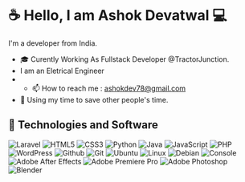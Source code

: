 # :coffee: Hello, I am Ashok Devatwal :computer:

I'm a developer from India.

- 🎓 Curently Working As Fullstack Developer @TractorJunction.
- I am an Eletrical Engineer
- - 📫 How to reach me :  ashokdev78@gmail.com
- 🎯 Using my time to save other people's time.

## :wrench: Technologies and Software
![Laravel](https://img.icons8.com/fluent/30/laravel.png)
![HTML5](https://img.icons8.com/color/30/html-5.png)
![CSS3](https://img.icons8.com/color/30/css3.png)
![Python](https://img.icons8.com/color/30/python.png)
![Java](https://img.icons8.com/color/30/java.png)
![JavaScript](https://img.icons8.com/color/30/javascript.png)
![PHP](https://img.icons8.com/color/30/php.png)
![WordPress](https://img.icons8.com/color/30/wordpress.png)
![Github](https://img.icons8.com/material-outlined/30/github.png)
![Git](https://img.icons8.com/color/30/git.png)
![Ubuntu](https://img.icons8.com/color/30/ubuntu--v1.png)
![Linux](https://img.icons8.com/color/30/linux.png)
![Debian](https://img.icons8.com/color/30/debian.png)
![Console](https://img.icons8.com/color/30/console.png)
![Adobe After Effects](https://img.icons8.com/color/30/adobe-after-effects.png)
![Adobe Premiere Pro](https://img.icons8.com/color/30/adobe-premiere-pro.png)
![Adobe Photoshop](https://img.icons8.com/color/30/adobe-photoshop.png)
![Blender](https://img.icons8.com/color/30/blender-3d.png)

<!---
ashokdevatwal/ashokdevatwal is a ✨ special ✨ repository because its `README.md` (this file) appears on your GitHub profile.
You can click the Preview link to take a look at your changes.
--->
